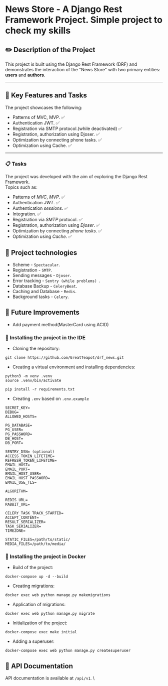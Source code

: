 # News Store - A Django Rest Framework Project. Simple project to check my skills


## ✏️ **Description of the Project**

This project is built using the Django Rest Framework (DRF) and demonstrates the interaction of the "News Store" with
two primary entities: **users** and **authors**.

---

## 🚀 **Key Features and Tasks**

The project showcases the following:

- Patterns of MVC, MVP. ✅
- Authentication JWT. ✅
- Registration via SMTP protocol.(while deactivated) ✅
- Registration, authorization using Djoser. ✅
- Optimization by connecting phone tasks. ✅
- Optimization using Cache. ✅


---
### 📋 Tasks ###
The project was developed with the aim of exploring the Django Rest Framework.\
Topics such as:
- Patterns of _MVC_, _MVP_. ✅
- Authentication _JWT_. ✅
- Authentication _sessions_. ✅
- Integration. ✅
- Registration via _SMTP_ protocol. ✅
- Registration, authorization using _Djoser_. ✅
- Optimization by connecting _phone tasks_. ✅
- Optimization using _Cache_. ✅

## 📱 Project technologies ##
- Scheme - `Spectacular`.
- Registration - `SMTP`.
- Sending messages - `Djoser`.
- Error tracking - `Sentry (while problems) `.
- Database Backup - `CeleryBeat`.
- Caching and Database - `Redis`.
- Background tasks - `Celery`.




## 📌 **Future Improvements**

- Add payment method(MasterCard using ACID)



### 📔 Installing the project in the IDE ###
- Cloning the repository:
```text
git clone https://github.com/GreatTeapot/drf_news.git
```
- Creating a virtual environment and installing dependencies:
```text
python3 -m venv .venv
source .venv/bin/activate

pip install -r requirements.txt
```
- Creating `.env` based on `.env.example`
```.env
SECRET_KEY=
DEBUG=
ALLOWED_HOSTS=

PG_DATABASE=
PG_USER=
PG_PASSWORD=
DB_HOST=
DB_PORT=

SENTRY_DSN= (optional)
ACCESS_TOKEN_LIFETIME=
REFRESH_TOKEN_LIFETIME=
EMAIL_HOST=
EMAIL_PORT=
EMAIL_HOST_USER=
EMAIL_HOST_PASSWORD=
EMAIL_USE_TLS=

ALGORITHM=

REDIS_URL=
RABBIT_URL=

CELERY_TASK_TRACK_STARTED=
ACCEPT_CONTENT=
RESULT_SERIALIZER=
TASK_SERIALIZER=
TIMEZONE=

STATIC_FILES=/path/to/static/
MEDIA_FILES=/path/to/media/
```

<a name="installation_docker"></a>
### 🐳 Installing the project in Docker ###
- Build of the project:
```docker
docker-compose up -d --build
```
- Creating migrations:
```docker
docker exec web python manage.py makemigrations
```
- Application of migrations:
```docker
docker exec web python manage.py migrate
```
- Initialization of the project:
```docker
docker-compose exec make initial
```
- Adding a superuser:
```
docker-compose exec web python manage.py createsuperuser
```

<a name="documentation_api"></a>
## 📗 API Documentation ##
API documentation is available at `/api/v1`. \
